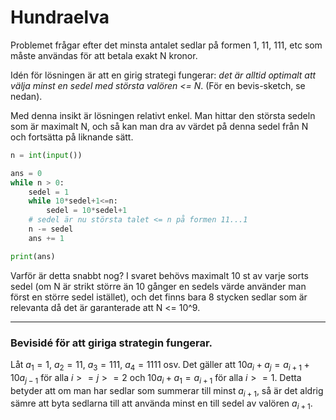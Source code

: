 # Hundraelva

Problemet frågar efter det minsta antalet sedlar på formen 1, 11, 111, etc som måste användas för att betala exakt N kronor.


Idén för lösningen är att en girig strategi fungerar: *det är alltid optimalt att välja minst en sedel med största valören <= N*. (För en bevis-sketch, se nedan).

Med denna insikt är lösningen relativt enkel. Man hittar den största sedeln som är maximalt N, och så kan man dra av värdet på denna sedel från N och fortsätta på liknande sätt.

```python
n = int(input())

ans = 0
while n > 0:
    sedel = 1
    while 10*sedel+1<=n:
        sedel = 10*sedel+1
    # sedel är nu största talet <= n på formen 11...1
    n -= sedel
    ans += 1

print(ans)
```

Varför är detta snabbt nog? I svaret behövs maximalt 10 st av varje sorts sedel (om N är strikt större än 10 gånger en sedels värde använder man först en större sedel istället), och det finns bara 8 stycken sedlar som är relevanta då det är garanterade att N <= 10^9.


---

### Bevisidé för att giriga strategin fungerar.

Låt $a_1 = 1$, $a_2 = 11$, $a_3 = 111$, $a_4 = 1111$ osv.
Det gäller att $10a_i + a_j = a_{i+1} + 10 a_{j-1}$ för alla $i >= j >= 2$
och $10a_i + a_1 = a_{i+1}$ för alla $i >= 1$.
Detta betyder att om man har sedlar som summerar till minst $a_{i+1}$,
så är det aldrig sämre att byta sedlarna till att använda minst en till sedel av
valören $a_{i+1}$.


